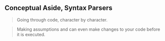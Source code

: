 ## Conceptual Aside, Syntax Parsers

> Going through code, character by character.

> Making assumptions and can even make changes to your code before it is executed.